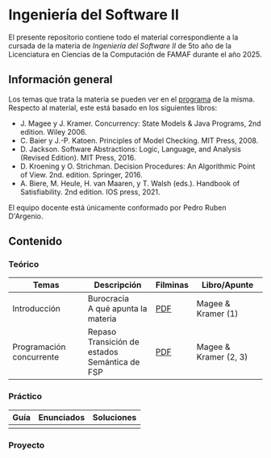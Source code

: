 # Ingeniería del Software II

El presente repositorio contiene todo el material correspondiente a la cursada de la materia de _Ingeniería del Software II_ de 5to año de la Licenciatura en Ciencias de la Computación de FAMAF durante el año 2025.

## Información general

Los temas que trata la materia se pueden ver en el [programa](./information/study_program.pdf) de la misma. Respecto al material, este está basado en los siguientes libros:

- J. Magee y J. Kramer. Concurrency: State Models & Java Programs, 2nd edition. Wiley 2006.
- C. Baier y J.-P. Katoen. Principles of Model Checking. MIT Press, 2008.
- D. Jackson. Software Abstractions: Logic, Language, and Analysis (Revised Edition). MIT Press, 2016.
- D. Kroening y O. Strichman. Decision Procedures: An Algorithmic Point of View. 2nd. edition. Springer, 2016.
- A. Biere, M. Heule, H. van Maaren, y T. Walsh (eds.). Handbook of Satisfiability. 2nd edition. IOS press, 2021.

El equipo docente está únicamente conformado por Pedro Ruben D'Argenio.

## Contenido

### Teórico

| Temas                    | Descripción                                                 | Filminas                                             | Libro/Apunte          |
| ------------------------ | ----------------------------------------------------------- | ---------------------------------------------------- | --------------------- |
| Introducción             | Burocracia <br /> A qué apunta la materia                   | [PDF](./theory/slides/01-introduction.pdf)           | Magee & Kramer (1)    |
| Programación concurrente | Repaso <br /> Transición de estados <br /> Semántica de FSP | [PDF](./theory/slides/02-concurrent_programming.pdf) | Magee & Kramer (2, 3) |

### Práctico

| Guía | Enunciados | Soluciones |
| ---- | ---------- | ---------- |
|      |            |            |

### Proyecto

